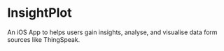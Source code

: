 # InsightPlot
An iOS App to helps users gain insights, analyse, and visualise data form sources like ThingSpeak.
